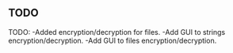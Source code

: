 ## TODO
TODO:
-Added encryption/decryption for files.
-Add GUI to strings encryption/decryption.
-Add GUI to files encryption/decryption.
